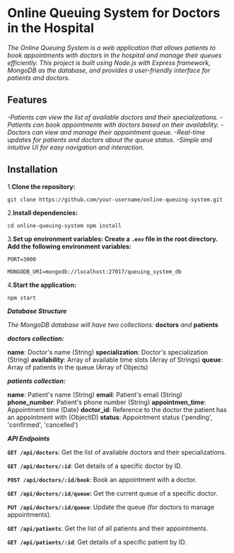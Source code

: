 # Online Queuing System for Doctors in the Hospital

*The Online Queuing System is a web application that allows patients to book appointments with doctors in the hospital and manage their queues efficiently. This project is built using Node.js with Express framework, MongoDB as the database, and provides a user-friendly interface for patients and doctors.*

## Features

*-Patients can view the list of available doctors and their specializations.
-Patients can book appointments with doctors based on their availability.
-Doctors can view and manage their appointment queue.
-Real-time updates for patients and doctors about the queue status.
-Simple and intuitive UI for easy navigation and interaction.*

## Installation

1.**Clone the repository:**

`git clone https://github.com/your-username/online-queuing-system.git`

2.**Install dependencies:**

`cd online-queuing-system
npm install`

3.**Set up environment variables:
Create a `.env` file in the root directory.
Add the following environment variables:**

`PORT=3000`

`MONGODB_URI=mongodb://localhost:27017/queuing_system_db`

4.**Start the application:**

`npm start`

_**Database Structure**_

_The MongoDB database will have two collections:_ **doctors** _and_ **patients**

***doctors collection:***

**name**: Doctor's name (String)
**specialization**: Doctor's specialization (String)
**availability**: Array of available time slots (Array of Strings)
**queue**: Array of patients in the queue (Array of Objects)

***patients collection:***

**name**: Patient's name (String)
**email**: Patient's email (String)
**phone_number**: Patient's phone number (String)
**appointmen_time**: Appointment time (Date)
**doctor_id**: Reference to the doctor the patient has an appointment with (ObjectID)
**status**: Appointment status ('pending', 'confirmed', 'cancelled')

***API Endpoints***

**`GET /api/doctors`**: Get the list of available doctors and their specializations.

**`GET /api/doctors/:id`**: Get details of a specific doctor by ID.

**`POST /api/doctors/:id/book`**: Book an appointment with a doctor.

**`GET /api/doctors/:id/queue`:** Get the current queue of a specific doctor.

**`PUT /api/doctors/:id/queue`**: Update the queue (for doctors to manage appointments).

**`GET /api/patients`**: Get the list of all patients and their appointments.

**`GET /api/patients/:id`**: Get details of a specific patient by ID.






